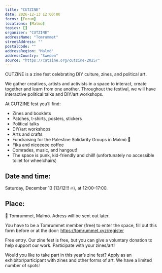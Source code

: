 ```yaml
---
title: "CUTZINE"
date: 2026-12-13 12:00:00
forms: [Forum]
locations: [Malmö]
topics: []
organizer: "CUTZINE"
addressName: "Tomrummet"
streetAddress: ""
postalCode: ""
addressRegion: "Malmö"
addressCountry: "Sweden"
source: "https://cutzine.org/cutzine-2025/"
---
```

CUTZINE is a zine fest celebrating DIY culture, zines, and political art.

We gather creatives, artists and activists in a space to interact, create together and learn from one another. Throughout the festival, we will have interactive political talks and DIY/art workshops. 

At CUTZINE fest you’ll find:
- Zines and booklets
- Patches, t-shirts, posters, stickers
- Political talks
- DIY/art workshops
- Arts and crafts
- Fundraising for the Palestine Solidarity Groups in Malmö 🍉
- Fika and niceeeee coffee
- Comrades, music, and hangout!
- The space is punk, kid-friendly and chill! (unfortunately no accessible toilet for wheelchairs)


## Date and time:
Saturday, December 13 (13/12!!! 🔥), at 12:00–17:00.

## Place:
📍 Tomrummet, Malmö. Adress will be sent out later.

You have to be a Tomrummet member (free) to enter the space, fill out this form before or at the door: https://tomrummet.xyz/register

Free entry. Our zine fest is free, but you can give a voluntary donation to help support our work.
Participate with your zines/art!

Would you like to take part in this year’s zine fest? Apply as an exhibitor/participant with zines and other forms of art. We have a limited number of spots!